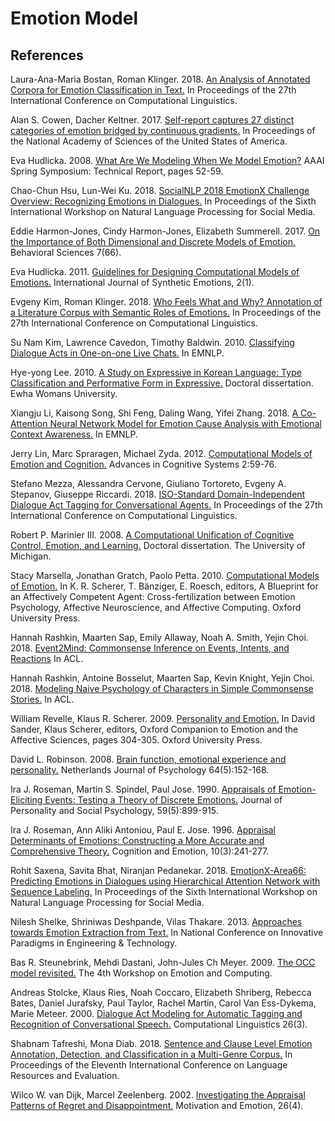 # Emotion Model

## References

Laura-Ana-Maria Bostan, Roman Klinger. 2018. [An Analysis of Annotated Corpora for Emotion Classification in Text.](https://github.com/threelittlemonkeys/emotion-model/blob/master/references/bostan_et_al_2018.pdf) In Proceedings of the 27th International Conference on Computational Linguistics.

Alan S. Cowen, Dacher Keltner. 2017. [Self-report captures 27 distinct categories of emotion bridged by continuous gradients.](https://github.com/threelittlemonkeys/emotion-model/blob/master/references/cowen_et_al_2017.pdf) In Proceedings of the National Academy of Sciences of the United States of America.

Eva Hudlicka. 2008. [What Are We Modeling When We Model Emotion?](https://github.com/threelittlemonkeys/emotion-model/blob/master/references/hudlicka_2008.pdf) AAAI Spring Symposium: Technical Report, pages 52-59.

Chao-Chun Hsu, Lun-Wei Ku. 2018. [SocialNLP 2018 EmotionX Challenge Overview: Recognizing Emotions in Dialogues.](https://github.com/threelittlemonkeys/emotion-model/blob/master/references/hsu_et_al_2018.pdf) In Proceedings of the Sixth International Workshop on Natural Language Processing for Social Media.

Eddie Harmon-Jones, Cindy Harmon-Jones, Elizabeth Summerell. 2017. [On the Importance of Both Dimensional and Discrete Models of Emotion.](https://github.com/threelittlemonkeys/emotion-model/blob/master/references/harmon-jones_2017.pdf) Behavioral Sciences 7(66).

Eva Hudlicka. 2011. [Guidelines for Designing Computational Models of Emotions.](https://github.com/threelittlemonkeys/emotion-model/blob/master/references/hudlicka_2011.pdf) International Journal of Synthetic Emotions, 2(1).

Evgeny Kim, Roman Klinger. 2018. [Who Feels What and Why? Annotation of a Literature Corpus with Semantic Roles of Emotions.](https://github.com/threelittlemonkeys/emotion-model/blob/master/references/kim_et_al_2018.pdf) In Proceedings of the 27th International Conference on Computational Linguistics.

Su Nam Kim, Lawrence Cavedon, Timothy Baldwin. 2010. [Classifying Dialogue Acts in One-on-one Live Chats.](https://github.com/threelittlemonkeys/emotion-model/blob/master/references/kim_et_al_2010.pdf) In EMNLP.

Hye-yong Lee. 2010. [A Study on Expressive in Korean Language: Type Classification and Performative Form in Expressive.](https://github.com/threelittlemonkeys/emotion-model/blob/master/references/lee_2010.pdf) Doctoral dissertation. Ewha Womans University.

Xiangju Li, Kaisong Song, Shi Feng, Daling Wang, Yifei Zhang. 2018. [A Co-Attention Neural Network Model for Emotion Cause Analysis with Emotional Context Awareness.](https://github.com/threelittlemonkeys/emotion-model/blob/master/references/li_et_al_2018.pdf) In EMNLP.

Jerry Lin, Marc Spraragen, Michael Zyda. 2012. [Computational Models of Emotion and Cognition.](https://github.com/threelittlemonkeys/emotion-model/blob/master/references/lin_et_al_2012.pdf) Advances in Cognitive Systems 2:59-76.

Stefano Mezza, Alessandra Cervone, Giuliano Tortoreto, Evgeny A. Stepanov, Giuseppe Riccardi. 2018. [ISO-Standard Domain-Independent Dialogue Act Tagging for Conversational Agents.](https://github.com/threelittlemonkeys/emotion-model/blob/master/references/mezza_et_al_2018.pdf) In Proceedings of the 27th International Conference on Computational Linguistics.

Robert P. Marinier III. 2008. [A Computational Unification of Cognitive Control, Emotion, and Learning.](https://github.com/threelittlemonkeys/emotion-model/blob/master/references/marinier_iii_2008.pdf) Doctoral dissertation. The University of Michigan.

Stacy Marsella, Jonathan Gratch, Paolo Petta. 2010. [Computational Models of Emotion.](https://github.com/threelittlemonkeys/emotion-model/blob/master/references/marsella_et_al_2010.pdf) In K. R. Scherer, T. Bänziger, E. Roesch, editors, A Blueprint for an Affectively Competent Agent: Cross-fertilization between Emotion Psychology, Affective Neuroscience, and Affective Computing. Oxford University Press.

Hannah Rashkin, Maarten Sap, Emily Allaway, Noah A. Smith, Yejin Choi. 2018. [Event2Mind: Commonsense Inference on Events, Intents, and Reactions](https://github.com/threelittlemonkeys/emotion-model/blob/master/references/rashkin_et_al_2018a.pdf) In ACL.

Hannah Rashkin, Antoine Bosselut, Maarten Sap, Kevin Knight, Yejin Choi. 2018. [Modeling Naive Psychology of Characters in Simple Commonsense Stories.](https://github.com/threelittlemonkeys/emotion-model/blob/master/references/rashkin_et_al_2018b.pdf) In ACL.

William Revelle, Klaus R. Scherer. 2009. [Personality and Emotion.](https://github.com/threelittlemonkeys/emotion-model/blob/master/references/revelle_2009.pdf) In David Sander, Klaus Scherer, editors, Oxford Companion to Emotion and the Affective Sciences, pages 304-305. Oxford University Press.

David L. Robinson. 2008. [Brain function, emotional experience and personality.](https://github.com/threelittlemonkeys/emotion-model/blob/master/references/robinson_2008.pdf) Netherlands Journal of Psychology 64(5):152-168.

Ira J. Roseman, Martin S. Spindel, Paul Jose. 1990. [Appraisals of Emotion-Eliciting Events: Testing a Theory of Discrete Emotions.](https://github.com/threelittlemonkeys/emotion-model/blob/master/references/roseman_et_al_1990.pdf) Journal of Personality and Social Psychology, 59(5):899-915.

Ira J. Roseman, Ann Aliki Antoniou, Paul E. Jose. 1996. [Appraisal Determinants of Emotions: Constructing a More Accurate and Comprehensive Theory.](https://github.com/threelittlemonkeys/emotion-model/blob/master/references/roseman_et_al_1996.pdf) Cognition and Emotion, 10(3):241-277.

Rohit Saxena, Savita Bhat, Niranjan Pedanekar. 2018. [EmotionX-Area66: Predicting Emotions in Dialogues using Hierarchical Attention Network with Sequence Labeling.](https://github.com/threelittlemonkeys/emotion-model/blob/master/references/saxena_et_al_2018.pdf) In Proceedings of the Sixth International Workshop on Natural Language Processing for Social Media.

Nilesh Shelke, Shriniwas Deshpande, Vilas Thakare. 2013. [Approaches towards Emotion Extraction from Text.](https://github.com/threelittlemonkeys/emotion-model/blob/master/references/shelke_et_al_2017.pdf) In National Conference on Innovative Paradigms in Engineering & Technology.

Bas R. Steunebrink, Mehdi Dastani, John-Jules Ch Meyer. 2009. [The OCC model revisited.](https://github.com/threelittlemonkeys/emotion-model/blob/master/references/steunebrink_et_al_2009.pdf) The 4th Workshop on Emotion and Computing.

Andreas Stolcke, Klaus Ries, Noah Coccaro, Elizabeth Shriberg, Rebecca Bates, Daniel Jurafsky, Paul Taylor, Rachel Martin, Carol Van Ess-Dykema, Marie Meteer. 2000. [Dialogue Act Modeling for Automatic Tagging and Recognition of Conversational Speech.](https://github.com/threelittlemonkeys/emotion-model/blob/master/references/stolcke_2000.pdf) Computational Linguistics 26(3).

Shabnam Tafreshi, Mona Diab. 2018. [Sentence and Clause Level Emotion Annotation, Detection, and Classification in a Multi-Genre Corpus.](https://github.com/threelittlemonkeys/emotion-model/blob/master/references/tafreshi_et_al_2018.pdf) In Proceedings of the Eleventh International Conference on Language Resources and Evaluation.

Wilco W. van Dijk, Marcel Zeelenberg. 2002. [Investigating the Appraisal Patterns of Regret and Disappointment.](https://github.com/threelittlemonkeys/emotion-model/blob/master/references/van_dijk_et_al_2002.pdf) Motivation and Emotion, 26(4).
